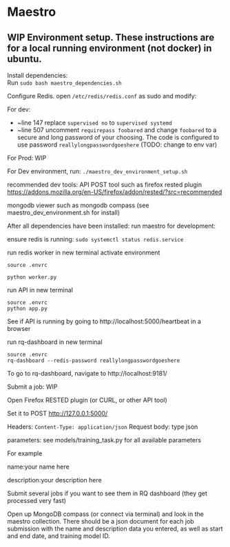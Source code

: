 # Maestro

## WIP Environment setup.  These instructions are for a local running environment (not docker) in ubuntu.   
Install dependencies:   
Run 
`sudo bash maestro_dependencies.sh`

Configure Redis.  open `/etc/redis/redis.conf` as sudo and modify:

For dev:
* ~line 147 replace `supervised no` to `supervised systemd`
* ~line 507 uncomment `requirepass foobared` and change `foobared` to a secure and long password of your choosing.  The code is configured to use password `reallylongpasswordgoeshere` (TODO:  change to env var) 

For Prod:  WIP

For Dev environment, run:
`./maestro_dev_environment_setup.sh`

recommended dev tools:
API POST tool such as firefox rested plugin  
https://addons.mozilla.org/en-US/firefox/addon/rested/?src=recommended

mongodb viewer such as mongodb compass  (see maestro_dev_environment.sh for install)


After all dependencies have been installed:  run maestro for development:

ensure redis is running:
`sudo systemctl status redis.service`

run redis worker in new terminal
activate environment

`source .envrc`

`python worker.py`

run API in new terminal
```
source .envrc
python app.py
```

See if API is running by going to http://localhost:5000/heartbeat in a browser


run rq-dashboard in new terminal
```
source .envrc
rq-dashboard --redis-password reallylongpasswordgoeshere
```

To go to rq-dashboard,  navigate to http://localhost:9181/


Submit a job:  WIP

Open Firefox RESTED plugin (or CURL, or other API tool)

Set it to POST  http://127.0.0.1:5000/

Headers:  `Content-Type: application/json`
Request body: type json

parameters:  see models/training_task.py for all available parameters

For example

name:your name here

description:your description here

Submit several jobs if you want to see them in RQ dashboard (they get processed very fast)

Open up MongoDB compass (or connect via terminal)  and look in the maestro collection.   There should be a json document for each job submission with the name and description data you entered,  as well as start and end date, and training model ID.



